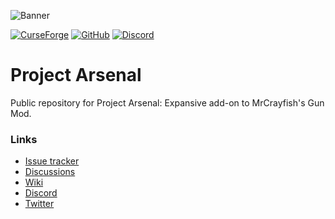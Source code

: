 ![Banner](https://i.postimg.cc/prc93y5c/pa-banner2.png)

[![CurseForge](http://cf.way2muchnoise.eu/full_683122_downloads.svg?badge_style=for_the_badge)](https://www.curseforge.com/minecraft/mc-mods/project-arsenal)
[![GitHub](https://img.shields.io/badge/GitHub-171515?style=for-the-badge&logo=github&logoColor=white)](https://www.github.com/HaloOfBlocks/ProjectArsenal-Public)
[![Discord](https://img.shields.io/badge/Discord-7289DA?style=for-the-badge&logo=discord&logoColor=white)](https://discord.com/invite/47c9FG7fdW)

# Project Arsenal
Public repository for Project Arsenal: Expansive add-on to MrCrayfish's Gun Mod.

### Links
* [Issue tracker](https://www.github.com/HaloOfBlocks/ProjectArsenal-Public/issues)
* [Discussions](https://www.github.com/HaloOfBlocks/ProjectArsenal-Public/discussions)
* [Wiki](https://www.github.com/HaloOfBlocks/ProjectArsenal-Public/wiki)
* [Discord](https://discord.com/invite/47c9FG7fdW)
* [Twitter](https://twitter.com/HaloOfBlocks)
